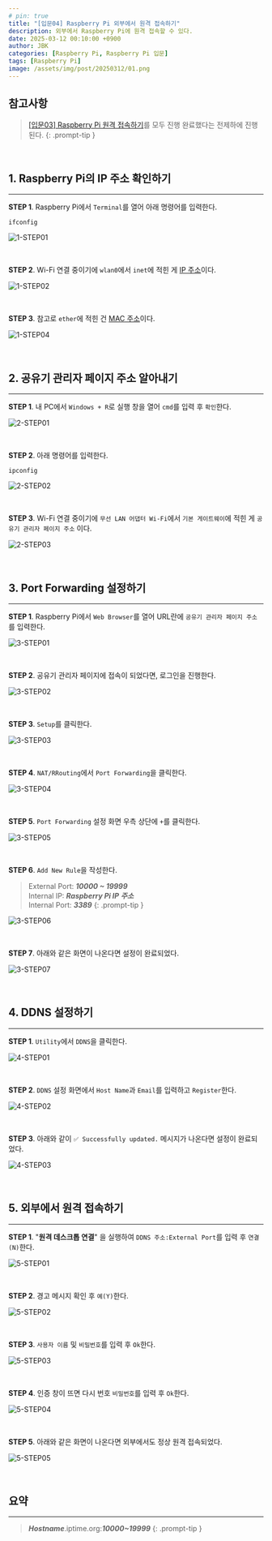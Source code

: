 ```yaml
---
# pin: true
title: "[입문04] Raspberry Pi 외부에서 원격 접속하기"
description: 외부에서 Raspberry Pi에 원격 접속할 수 있다.
date: 2025-03-12 00:10:00 +0900
author: JBK
categories: [Raspberry Pi, Raspberry Pi 입문]
tags: [Raspberry Pi]
image: /assets/img/post/20250312/01.png
---
```


## **참고사항**

> [[입문03] Raspberry Pi 원격 접속하기][1]를 모두 진행 완료했다는 전제하에 진행된다.
{: .prompt-tip }

<!-- Reference -->
[1]: https://jaebinary.github.io/posts/RPi-03


<br>


## **1. Raspberry Pi의 IP 주소 확인하기**
---

**STEP 1**. Raspberry Pi에서 `Terminal`를 열어 아래 명령어를 입력한다.

```shell
ifconfig
```

![1-STEP01](/assets/img/post/20250312/02.png)

<br>

**STEP 2**. Wi-Fi 연결 중이기에 `wlan0`에서 `inet`에 적힌 게 [IP 주소][2]이다.

![1-STEP02](/assets/img/post/20250312/03.png)

<!-- Reference -->
[2]: https://en.wikipedia.org/wiki/IP_address

<br>

**STEP 3**. 참고로 `ether`에 적힌 건 [MAC 주소][3]이다.

![1-STEP04](/assets/img/post/20250312/04.png)

<!-- Reference -->
[3]: https://en.wikipedia.org/wiki/MAC_address


<br>


## **2. 공유기 관리자 페이지 주소 알아내기**
---

**STEP 1**. 내 PC에서 `Windows + R`로 실행 창을 열어 `cmd`를 입력 후 `확인`한다.

![2-STEP01](/assets/img/post/20250312/05.png)

<br>

**STEP 2**. 아래 명령어를 입력한다.

```shell
ipconfig
```

![2-STEP02](/assets/img/post/20250312/06.png)

<br>

**STEP 3**. Wi-Fi 연결 중이기에 `무선 LAN 어댑터 Wi-Fi`에서 `기본 게이트웨이`에 적힌 게 `공유기 관리자 페이지 주소` 이다.

![2-STEP03](/assets/img/post/20250312/07.png)


<br>


## **3. Port Forwarding 설정하기**
---

**STEP 1**. Raspberry Pi에서 `Web Browser`를 열어 URL란에 `공유기 관리자 페이지 주소`를 입력한다.

![3-STEP01](/assets/img/post/20250312/08.png)

<br>

**STEP 2**. 공유기 관리자 페이지에 접속이 되었다면, 로그인을 진행한다.

![3-STEP02](/assets/img/post/20250312/09.png)

<br>

**STEP 3**. `Setup`를 클릭한다.

![3-STEP03](/assets/img/post/20250312/10.png)

<br>

**STEP 4**. `NAT/RRouting`에서 `Port Forwarding`을 클릭한다.

![3-STEP04](/assets/img/post/20250312/11.png)

<br>

**STEP 5**. `Port Forwarding` 설정 화면 우측 상단에 `+`를 클릭한다.

![3-STEP05](/assets/img/post/20250312/12.png)

<br>

**STEP 6**. `Add New Rule`을 작성한다.

> External Port: ***10000 ~ 19999***<br>
> Internal IP: ***Raspberry Pi IP 주소***<br>
> Internal Port: ***3389***
{: .prompt-tip }

![3-STEP06](/assets/img/post/20250312/13.png)

<br>

**STEP 7**. 아래와 같은 화면이 나온다면 설정이 완료되었다.

![3-STEP07](/assets/img/post/20250312/14.png)


<br>


## **4. DDNS 설정하기**
---

**STEP 1**. `Utility`에서 `DDNS`을 클릭한다.

![4-STEP01](/assets/img/post/20250312/15.png)

<br>

**STEP 2**. `DDNS` 설정 화면에서 `Host Name`과 `Email`를 입력하고 `Register`한다.

![4-STEP02](/assets/img/post/20250312/16.png)

<br>


**STEP 3**. 아래와 같이 `✅ Successfully updated.` 메시지가 나온다면 설정이 완료되었다.

![4-STEP03](/assets/img/post/20250312/17.png)


<br>


## **5. 외부에서 원격 접속하기**
---

**STEP 1**. "**원격 데스크톱 연결**" 을 실행하여 `DDNS 주소:External Port`를 입력 후 `연결(N)`한다.

![5-STEP01](/assets/img/post/20250312/18.png)

<br>

**STEP 2**. 경고 메시지 확인 후 `예(Y)`한다.

![5-STEP02](/assets/img/post/20250312/19.png)

<br>

**STEP 3**. `사용자 이름` 및 `비밀번호`를 입력 후 `Ok`한다.

![5-STEP03](/assets/img/post/20250312/20.png)

<br>

**STEP 4**. 인증 창이 뜨면 다시 번호 `비밀번호`를 입력 후 `Ok`한다.

![5-STEP04](/assets/img/post/20250312/21.png)

<br>

**STEP 5**. 아래와 같은 화면이 나온다면 외부에서도 정상 원격 접속되었다.

![5-STEP05](/assets/img/post/20250312/22.png)


<br>


## **요약**
---

> ***Hostname***.iptime.org:***10000~19999***
{: .prompt-tip }